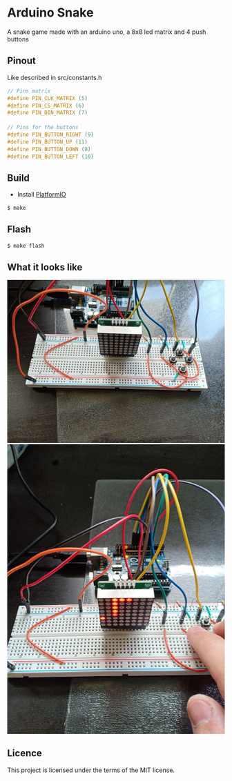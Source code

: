 # Arduino Snake

A snake game made with an arduino uno, a 8x8 led matrix and 4 push buttons

## Pinout

Like described in src/constants.h

```c
// Pins matrix
#define PIN_CLK_MATRIX (5)
#define PIN_CS_MATRIX (6)
#define PIN_DIN_MATRIX (7)

// Pins for the buttons
#define PIN_BUTTON_RIGHT (9)
#define PIN_BUTTON_UP (11)
#define PIN_BUTTON_DOWN (8)
#define PIN_BUTTON_LEFT (10)
```

## Build

- Install [PlatformIO](https://platformio.org/)

```
$ make
```

## Flash

```
$ make flash
```

## What it looks like

![Alt text](.github/snake_off.jpg)
![Alt text](.github/snake_on.jpg)

## Licence
This project is licensed under the terms of the MIT license.
